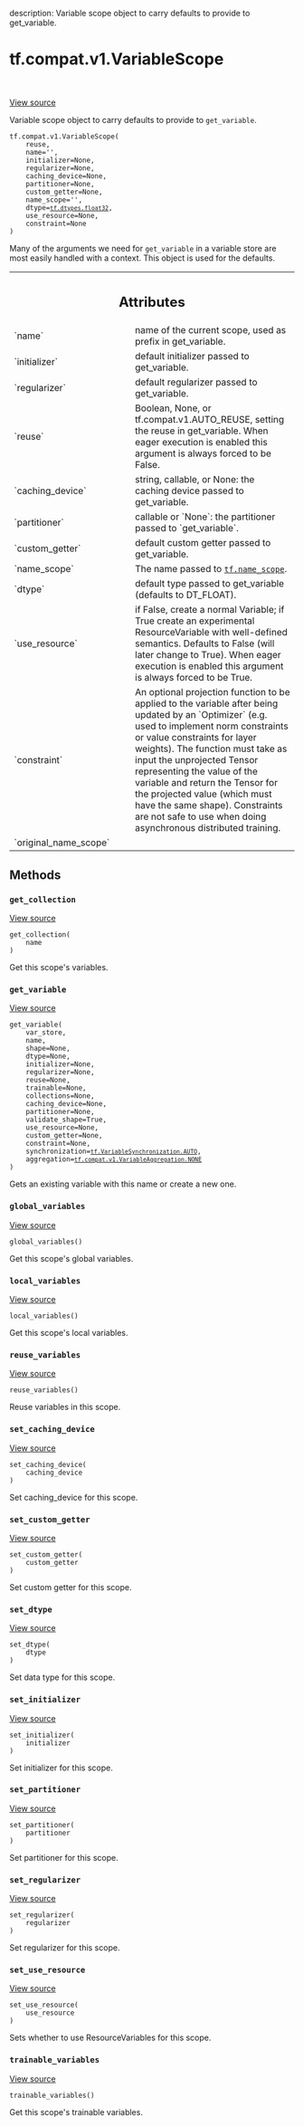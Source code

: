 description: Variable scope object to carry defaults to provide to get_variable.

<div itemscope itemtype="http://developers.google.com/ReferenceObject">
<meta itemprop="name" content="tf.compat.v1.VariableScope" />
<meta itemprop="path" content="Stable" />
<meta itemprop="property" content="__init__"/>
<meta itemprop="property" content="get_collection"/>
<meta itemprop="property" content="get_variable"/>
<meta itemprop="property" content="global_variables"/>
<meta itemprop="property" content="local_variables"/>
<meta itemprop="property" content="reuse_variables"/>
<meta itemprop="property" content="set_caching_device"/>
<meta itemprop="property" content="set_custom_getter"/>
<meta itemprop="property" content="set_dtype"/>
<meta itemprop="property" content="set_initializer"/>
<meta itemprop="property" content="set_partitioner"/>
<meta itemprop="property" content="set_regularizer"/>
<meta itemprop="property" content="set_use_resource"/>
<meta itemprop="property" content="trainable_variables"/>
</div>

# tf.compat.v1.VariableScope

<!-- Insert buttons and diff -->

<table class="tfo-notebook-buttons tfo-api nocontent" align="left">

</table>

<a target="_blank" class="external" href="/code/stable/tensorflow/python/ops/variable_scope.py">View source</a>



Variable scope object to carry defaults to provide to `get_variable`.

<pre class="devsite-click-to-copy prettyprint lang-py tfo-signature-link">
<code>tf.compat.v1.VariableScope(
    reuse,
    name=&#x27;&#x27;,
    initializer=None,
    regularizer=None,
    caching_device=None,
    partitioner=None,
    custom_getter=None,
    name_scope=&#x27;&#x27;,
    dtype=<a href="../../../tf/dtypes.md#float32"><code>tf.dtypes.float32</code></a>,
    use_resource=None,
    constraint=None
)
</code></pre>



<!-- Placeholder for "Used in" -->

Many of the arguments we need for `get_variable` in a variable store are most
easily handled with a context. This object is used for the defaults.



<!-- Tabular view -->
 <table class="responsive fixed orange">
<colgroup><col width="214px"><col></colgroup>
<tr><th colspan="2"><h2 class="add-link">Attributes</h2></th></tr>

<tr>
<td>
`name`
</td>
<td>
name of the current scope, used as prefix in get_variable.
</td>
</tr><tr>
<td>
`initializer`
</td>
<td>
default initializer passed to get_variable.
</td>
</tr><tr>
<td>
`regularizer`
</td>
<td>
default regularizer passed to get_variable.
</td>
</tr><tr>
<td>
`reuse`
</td>
<td>
Boolean, None, or tf.compat.v1.AUTO_REUSE, setting the reuse in
get_variable. When eager execution is enabled this argument is always
forced to be False.
</td>
</tr><tr>
<td>
`caching_device`
</td>
<td>
string, callable, or None: the caching device passed to
get_variable.
</td>
</tr><tr>
<td>
`partitioner`
</td>
<td>
callable or `None`: the partitioner passed to `get_variable`.
</td>
</tr><tr>
<td>
`custom_getter`
</td>
<td>
default custom getter passed to get_variable.
</td>
</tr><tr>
<td>
`name_scope`
</td>
<td>
The name passed to <a href="../../../tf/name_scope.md"><code>tf.name_scope</code></a>.
</td>
</tr><tr>
<td>
`dtype`
</td>
<td>
default type passed to get_variable (defaults to DT_FLOAT).
</td>
</tr><tr>
<td>
`use_resource`
</td>
<td>
if False, create a normal Variable; if True create an
experimental ResourceVariable with well-defined semantics. Defaults to
False (will later change to True). When eager execution is enabled this
argument is always forced to be True.
</td>
</tr><tr>
<td>
`constraint`
</td>
<td>
An optional projection function to be applied to the variable
after being updated by an `Optimizer` (e.g. used to implement norm
constraints or value constraints for layer weights). The function must
take as input the unprojected Tensor representing the value of the
variable and return the Tensor for the projected value (which must have
the same shape). Constraints are not safe to use when doing asynchronous
distributed training.
</td>
</tr><tr>
<td>
`original_name_scope`
</td>
<td>

</td>
</tr>
</table>



## Methods

<h3 id="get_collection"><code>get_collection</code></h3>

<a target="_blank" class="external" href="/code/stable/tensorflow/python/ops/variable_scope.py">View source</a>

<pre class="devsite-click-to-copy prettyprint lang-py tfo-signature-link">
<code>get_collection(
    name
)
</code></pre>

Get this scope's variables.


<h3 id="get_variable"><code>get_variable</code></h3>

<a target="_blank" class="external" href="/code/stable/tensorflow/python/ops/variable_scope.py">View source</a>

<pre class="devsite-click-to-copy prettyprint lang-py tfo-signature-link">
<code>get_variable(
    var_store,
    name,
    shape=None,
    dtype=None,
    initializer=None,
    regularizer=None,
    reuse=None,
    trainable=None,
    collections=None,
    caching_device=None,
    partitioner=None,
    validate_shape=True,
    use_resource=None,
    custom_getter=None,
    constraint=None,
    synchronization=<a href="../../../tf/VariableSynchronization.md#AUTO"><code>tf.VariableSynchronization.AUTO</code></a>,
    aggregation=<a href="../../../tf/compat/v1/VariableAggregation.md#NONE"><code>tf.compat.v1.VariableAggregation.NONE</code></a>
)
</code></pre>

Gets an existing variable with this name or create a new one.


<h3 id="global_variables"><code>global_variables</code></h3>

<a target="_blank" class="external" href="/code/stable/tensorflow/python/ops/variable_scope.py">View source</a>

<pre class="devsite-click-to-copy prettyprint lang-py tfo-signature-link">
<code>global_variables()
</code></pre>

Get this scope's global variables.


<h3 id="local_variables"><code>local_variables</code></h3>

<a target="_blank" class="external" href="/code/stable/tensorflow/python/ops/variable_scope.py">View source</a>

<pre class="devsite-click-to-copy prettyprint lang-py tfo-signature-link">
<code>local_variables()
</code></pre>

Get this scope's local variables.


<h3 id="reuse_variables"><code>reuse_variables</code></h3>

<a target="_blank" class="external" href="/code/stable/tensorflow/python/ops/variable_scope.py">View source</a>

<pre class="devsite-click-to-copy prettyprint lang-py tfo-signature-link">
<code>reuse_variables()
</code></pre>

Reuse variables in this scope.


<h3 id="set_caching_device"><code>set_caching_device</code></h3>

<a target="_blank" class="external" href="/code/stable/tensorflow/python/ops/variable_scope.py">View source</a>

<pre class="devsite-click-to-copy prettyprint lang-py tfo-signature-link">
<code>set_caching_device(
    caching_device
)
</code></pre>

Set caching_device for this scope.


<h3 id="set_custom_getter"><code>set_custom_getter</code></h3>

<a target="_blank" class="external" href="/code/stable/tensorflow/python/ops/variable_scope.py">View source</a>

<pre class="devsite-click-to-copy prettyprint lang-py tfo-signature-link">
<code>set_custom_getter(
    custom_getter
)
</code></pre>

Set custom getter for this scope.


<h3 id="set_dtype"><code>set_dtype</code></h3>

<a target="_blank" class="external" href="/code/stable/tensorflow/python/ops/variable_scope.py">View source</a>

<pre class="devsite-click-to-copy prettyprint lang-py tfo-signature-link">
<code>set_dtype(
    dtype
)
</code></pre>

Set data type for this scope.


<h3 id="set_initializer"><code>set_initializer</code></h3>

<a target="_blank" class="external" href="/code/stable/tensorflow/python/ops/variable_scope.py">View source</a>

<pre class="devsite-click-to-copy prettyprint lang-py tfo-signature-link">
<code>set_initializer(
    initializer
)
</code></pre>

Set initializer for this scope.


<h3 id="set_partitioner"><code>set_partitioner</code></h3>

<a target="_blank" class="external" href="/code/stable/tensorflow/python/ops/variable_scope.py">View source</a>

<pre class="devsite-click-to-copy prettyprint lang-py tfo-signature-link">
<code>set_partitioner(
    partitioner
)
</code></pre>

Set partitioner for this scope.


<h3 id="set_regularizer"><code>set_regularizer</code></h3>

<a target="_blank" class="external" href="/code/stable/tensorflow/python/ops/variable_scope.py">View source</a>

<pre class="devsite-click-to-copy prettyprint lang-py tfo-signature-link">
<code>set_regularizer(
    regularizer
)
</code></pre>

Set regularizer for this scope.


<h3 id="set_use_resource"><code>set_use_resource</code></h3>

<a target="_blank" class="external" href="/code/stable/tensorflow/python/ops/variable_scope.py">View source</a>

<pre class="devsite-click-to-copy prettyprint lang-py tfo-signature-link">
<code>set_use_resource(
    use_resource
)
</code></pre>

Sets whether to use ResourceVariables for this scope.


<h3 id="trainable_variables"><code>trainable_variables</code></h3>

<a target="_blank" class="external" href="/code/stable/tensorflow/python/ops/variable_scope.py">View source</a>

<pre class="devsite-click-to-copy prettyprint lang-py tfo-signature-link">
<code>trainable_variables()
</code></pre>

Get this scope's trainable variables.




